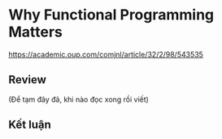 Why Functional Programming Matters
===

https://academic.oup.com/comjnl/article/32/2/98/543535

## Review

(Để tạm đây đã, khi nào đọc xong rồi viết)

## Kết luận
